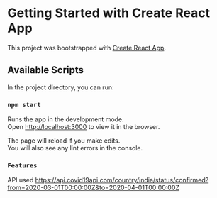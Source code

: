 # Getting Started with Create React App

This project was bootstrapped with [Create React App](https://github.com/facebook/create-react-app).

## Available Scripts

In the project directory, you can run:

### `npm start`

Runs the app in the development mode.\
Open [http://localhost:3000](http://localhost:3000) to view it in the browser.

The page will reload if you make edits.\
You will also see any lint errors in the console.

### `Features`
API used https://api.covid19api.com/country/india/status/confirmed?from=2020-03-01T00:00:00Z&to=2020-04-01T00:00:00Z

